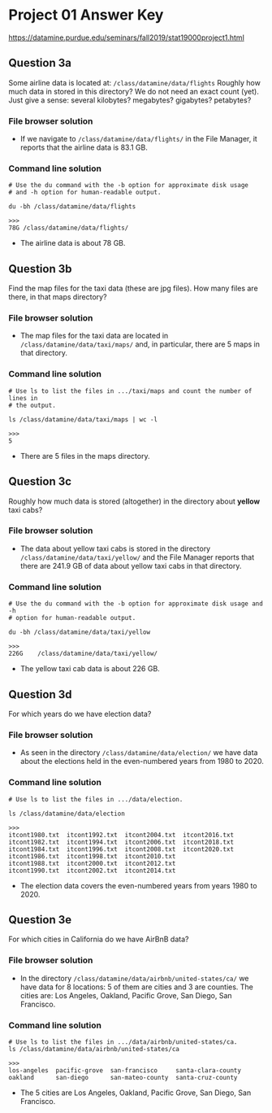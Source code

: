 # Project 01 Answer Key
https://datamine.purdue.edu/seminars/fall2019/stat19000project1.html

## Question 3a
Some airline data is located at:  `/class/datamine/data/flights` Roughly how
much data in stored in this directory?  We do not need an exact count (yet).
Just give a sense:  several kilobytes? megabytes? gigabytes? petabytes?

### File browser solution
- If we navigate to ```/class/datamine/data/flights/``` in the File Manager, it
reports that the airline data is 83.1 GB.


### Command line solution
```{.sh}
# Use the du command with the -b option for approximate disk usage
# and -h option for human-readable output.

du -bh /class/datamine/data/flights
```
```
>>>
78G /class/datamine/data/flights/
```
- The airline data is about 78 GB.


## Question 3b
Find the map files for the taxi data (these are jpg files). How many files
are there, in that maps directory?

### File browser solution
- The map files for the taxi data are located in
```/class/datamine/data/taxi/maps/``` and, in particular, there are 5 maps in
that directory.

### Command line solution
```{.sh}
# Use ls to list the files in .../taxi/maps and count the number of lines in
# the output.

ls /class/datamine/data/taxi/maps | wc -l
```
```
>>>
5
```
- There are 5 files in the maps directory.



## Question 3c
Roughly how much data is stored (altogether) in the directory about
**yellow** taxi cabs?

### File browser solution
- The data about yellow taxi cabs is stored in the directory
```/class/datamine/data/taxi/yellow/``` and the File Manager reports that there
are 241.9 GB of data about yellow taxi cabs in that directory.

### Command line solution
```{.sh}
# Use the du command with the -b option for approximate disk usage and -h
# option for human-readable output.

du -bh /class/datamine/data/taxi/yellow
```
```
>>>
226G    /class/datamine/data/taxi/yellow/
```
- The yellow taxi cab data is about 226 GB.


## Question 3d
For which years do we have election data?

### File browser solution
- As seen in the directory ```/class/datamine/data/election/``` we have data
about the elections held in the even-numbered years from 1980 to 2020.

### Command line solution
```{.sh}
# Use ls to list the files in .../data/election.

ls /class/datamine/data/election
```
```
>>>
itcont1980.txt  itcont1992.txt  itcont2004.txt  itcont2016.txt
itcont1982.txt  itcont1994.txt  itcont2006.txt  itcont2018.txt
itcont1984.txt  itcont1996.txt  itcont2008.txt  itcont2020.txt
itcont1986.txt  itcont1998.txt  itcont2010.txt
itcont1988.txt  itcont2000.txt  itcont2012.txt
itcont1990.txt  itcont2002.txt  itcont2014.txt
```
- The election data covers the even-numbered years from years 1980 to 2020.


## Question 3e
For which cities in California do we have AirBnB data?

### File browser solution
- In the directory ```/class/datamine/data/airbnb/united-states/ca/``` we have
data for 8 locations: 5 of them are cities and 3 are counties.  The cities are:
Los Angeles, Oakland, Pacific Grove, San Diego, San Francisco.

### Command line solution
```{.sh}
# Use ls to list the files in .../data/airbnb/united-states/ca.
ls /class/datamine/data/airbnb/united-states/ca
```
```
>>>
los-angeles  pacific-grove  san-francisco     santa-clara-county
oakland      san-diego      san-mateo-county  santa-cruz-county
```

- The 5 cities are Los Angeles, Oakland, Pacific Grove, San Diego,
San Francisco.
